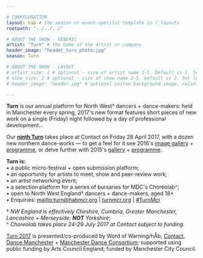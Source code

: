 ```yaml
---

# CONFIGURATION
layout: hab # the season or event-specific template in /_layouts
rootpath: "../../../"

# ABOUT THE SHOW - GENERIC
artist: "Turn" # the name of the artist or company
header_image: "header_turn_photo.jpg"   
season: Turn

# ABOUT THE SHOW - LAYOUT
# artist_size: 1 # optional - size of artist name 1-5. Default is 1. Set longer names to lower values
# show_size: 2 # optional - size of show name 2-5. Default is 2. Set longer names to lower values
# header_image: "header.jpg" # optional custom background image, relative to current page

---
```

**Turn** is our annual platform for North West† dancers + dance-makers: held in Manchester every spring, 2017's new format features short pieces of new work on a single (Friday) night followed by a day of professional development…        
         
Our [**ninth Turn**](/current/2017-turn) takes place at Contact on Friday 28 April 2017, with a dozen new northern dance-works — to get a feel for it see 2016's [image gallery](/galleries/2016-turn) + [programme](/archive/2015-turn), or delve further with 2015's [gallery](/galleries/2015-turn) + [programme](/archive/2015-turn).       
         
**Turn is:**        
• a public micro-festival + open submission platform;        
• an opportunity for artists to meet, show and peer-review work;        
• an artist networking event;      
• a selection platform for a series of bursaries for MDC's Choreolab^;        
• open to North West England† dancers + dance-makers, aged 18+         
• Enquiries: <mailto:turn@habmcr.org> | <a href="http://turnmcr.org" target="_blank">turnmcr.org</a> | <a href="http://twitter.com/hashtag/TurnMcr" target="_blank">#TurnMcr</a>          
        
† *NW England is effectively Cheshire, Cumbria, Greater Manchester, Lancashire + Merseyside: **NOT** Yorkshire*;        
^ *Choreolab takes place 24-29 July 2017 at Contact subject to funding*.
         
[Turn 2017](/current/2017-turn) is presented/co-produced by Word of Warning/hÅb, <a href="http://contactmcr.com" target="_blank">Contact</a>, <a href="http://www.digm.org" target="_blank">Dance Manchester</a> + <a href="http://bit.ly/McrDanceConsortium" target="_blank">Manchester Dance Consortium</a>; supported using public funding by Arts Council England; funded by Manchester City Council.
